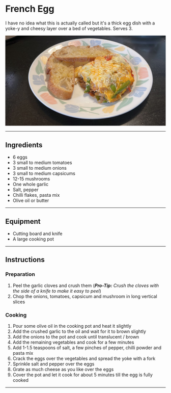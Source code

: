 # French Egg 

I have no idea what this is actually called but it's a thick egg dish with a yoke-y and cheesy layer over a bed of vegetables. Serves 3.

![French Egg](../images/french_egg.jpeg)

---

## Ingredients
- 6 eggs
- 3 small to medium tomatoes
- 3 small to medium onions
- 3 small to medium capsicums
- 12-15 mushrooms
- One whole garlic
- Salt, pepper
- Chilli flakes, pasta mix
- Olive oil or butter

---

## Equipment
- Cutting board and knife
- A large cooking pot

---

## Instructions
### Preparation
1. Peel the garlic cloves and crush them (***Pro-Tip:** Crush the cloves with the side of a knife to make it easy to peel*)
2. Chop the onions, tomatoes, capsicum and mushroom in long vertical slices

### Cooking
1. Pour some olive oil in the cooking pot and heat it slightly
2. Add the crushed garlic to the oil and wait for it to brown slightly
3. Add the onions to the pot and cook until translucent / brown
4. Add the remaining vegetables and cook for a few minutes
5. Add 1-1.5 teaspoons of salt, a few pinches of pepper, chilli powder and pasta mix
6. Crack the eggs over the vegetables and spread the yoke with a fork
7. Sprinkle salt and pepper over the eggs
8. Grate as much cheese as you like over the eggs
9. Cover the pot and let it cook for about 5 minutes till the egg is fully cooked  

---

